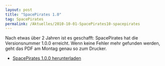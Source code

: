 ```yaml
---
layout: post
title: "SpacePirates 1.0"
tag: SpacePirates
permalink: /Aktuelles/2010-10-01-SpacePirates10-spacepirates
---
```


Nach etwas über 2 Jahren ist es geschafft: SpacePirates hat die Versionsnummer 1.0.0 erreicht. Wenn keine Fehler mehr gefunden werden, geht das PDF am Montag genau so zum Drucker.

- [SpacePirates 1.0.0 herunterladen](https://spacepirates.jcgames.de/Publikationen/)
